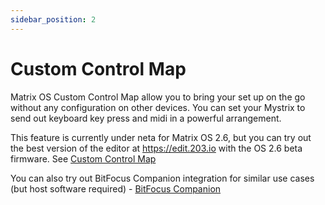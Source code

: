 ```yaml
---
sidebar_position: 2
---
```


# Custom Control Map

Matrix OS Custom Control Map allow you to bring your set up on the go without any configuration on other devices. You can set your Mystrix to send out keyboard key press and midi in a powerful arrangement.

This feature is currently under neta for Matrix OS 2.6, but you can try out the best version of the editor at https://edit.203.io with the OS 2.6 beta firmware.
See [Custom Control Map](/docs/MatrixOS/Applications/CustomControlMap/)

You can also try out BitFocus Companion integration for similar use cases (but host software required) - [BitFocus Companion](/docs/Mystrix/UsageExamples/CustomizableControls/BitFocusCompanion)